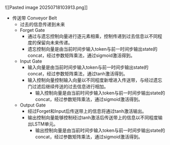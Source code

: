 
![[Pasted image 20250718103913.png]]

- 传送带 Conveyor Belt
	- 过去的信息传递到未来
	- Forget Gate
		- 通过与遗忘控制向量进行逐元素相乘，控制传递到过去信息以不同程度的保留向未来传递。
		- 遗忘控制向量是由当前时间步输入token与前一时间步输出state的concat，经过参数矩阵乘法，通过sigmoid激活得到。
	- Input Gate
		- 输入向量是由当前时间步输入token与前一时间步输出state的concat，经过参数矩阵乘法，通过tanh激活得到。
		- 输入控制向量控制输入向量以不同程度新增进入传送带，与经过遗忘门过滤后继续传送的过去信息进行相加。
			- 输入控制向量是由当前时间步输入token与前一时间步输出state的concat，经过参数矩阵乘法，通过sigmoid激活得到。
	- Output Gate
		- 经过Forget和Input后传送带上的信息将通过tanh激活输出。
		- 输出控制向量能够控制经过tanh激活后传送带上的信息以不同程度输出LSTM单元。
			- 输出控制向量是由当前时间步输入token与前一时间步输出state的concat，经过参数矩阵乘法，通过sigmoid激活得到。
